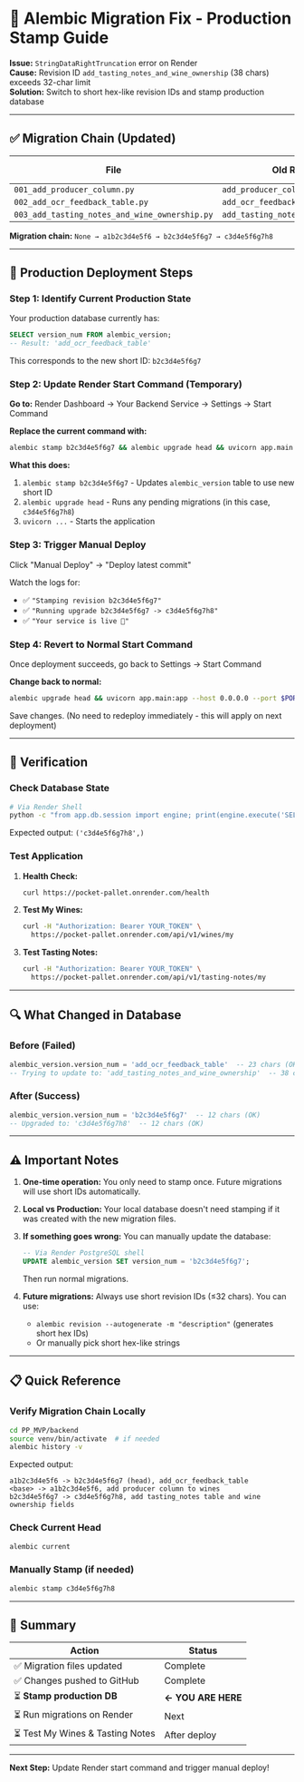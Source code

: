 # 🔧 Alembic Migration Fix - Production Stamp Guide

**Issue:** `StringDataRightTruncation` error on Render  
**Cause:** Revision ID `add_tasting_notes_and_wine_ownership` (38 chars) exceeds 32-char limit  
**Solution:** Switch to short hex-like revision IDs and stamp production database

---

## ✅ Migration Chain (Updated)

| File | Old Revision ID | New Revision ID |
|------|----------------|-----------------|
| `001_add_producer_column.py` | `add_producer_column` | `a1b2c3d4e5f6` |
| `002_add_ocr_feedback_table.py` | `add_ocr_feedback_table` | `b2c3d4e5f6g7` |
| `003_add_tasting_notes_and_wine_ownership.py` | `add_tasting_notes_and_wine_ownership` | `c3d4e5f6g7h8` |

**Migration chain:** `None → a1b2c3d4e5f6 → b2c3d4e5f6g7 → c3d4e5f6g7h8`

---

## 🚀 Production Deployment Steps

### Step 1: Identify Current Production State

Your production database currently has:
```sql
SELECT version_num FROM alembic_version;
-- Result: 'add_ocr_feedback_table'
```

This corresponds to the new short ID: `b2c3d4e5f6g7`

### Step 2: Update Render Start Command (Temporary)

**Go to:** Render Dashboard → Your Backend Service → Settings → Start Command

**Replace the current command with:**
```bash
alembic stamp b2c3d4e5f6g7 && alembic upgrade head && uvicorn app.main:app --host 0.0.0.0 --port $PORT
```

**What this does:**
1. `alembic stamp b2c3d4e5f6g7` - Updates `alembic_version` table to use new short ID
2. `alembic upgrade head` - Runs any pending migrations (in this case, `c3d4e5f6g7h8`)
3. `uvicorn ...` - Starts the application

### Step 3: Trigger Manual Deploy

Click "Manual Deploy" → "Deploy latest commit"

Watch the logs for:
- ✅ `"Stamping revision b2c3d4e5f6g7"`
- ✅ `"Running upgrade b2c3d4e5f6g7 -> c3d4e5f6g7h8"`
- ✅ `"Your service is live 🎉"`

### Step 4: Revert to Normal Start Command

Once deployment succeeds, go back to Settings → Start Command

**Change back to normal:**
```bash
alembic upgrade head && uvicorn app.main:app --host 0.0.0.0 --port $PORT
```

Save changes. (No need to redeploy immediately - this will apply on next deployment)

---

## 🧪 Verification

### Check Database State

```bash
# Via Render Shell
python -c "from app.db.session import engine; print(engine.execute('SELECT version_num FROM alembic_version').fetchone())"
```

Expected output: `('c3d4e5f6g7h8',)`

### Test Application

1. **Health Check:**
   ```bash
   curl https://pocket-pallet.onrender.com/health
   ```

2. **Test My Wines:**
   ```bash
   curl -H "Authorization: Bearer YOUR_TOKEN" \
     https://pocket-pallet.onrender.com/api/v1/wines/my
   ```

3. **Test Tasting Notes:**
   ```bash
   curl -H "Authorization: Bearer YOUR_TOKEN" \
     https://pocket-pallet.onrender.com/api/v1/tasting-notes/my
   ```

---

## 🔍 What Changed in Database

### Before (Failed)
```sql
alembic_version.version_num = 'add_ocr_feedback_table'  -- 23 chars (OK)
-- Trying to update to: 'add_tasting_notes_and_wine_ownership'  -- 38 chars (FAIL!)
```

### After (Success)
```sql
alembic_version.version_num = 'b2c3d4e5f6g7'  -- 12 chars (OK)
-- Upgraded to: 'c3d4e5f6g7h8'  -- 12 chars (OK)
```

---

## ⚠️ Important Notes

1. **One-time operation:** You only need to stamp once. Future migrations will use short IDs automatically.

2. **Local vs Production:** Your local database doesn't need stamping if it was created with the new migration files.

3. **If something goes wrong:** You can manually update the database:
   ```sql
   -- Via Render PostgreSQL shell
   UPDATE alembic_version SET version_num = 'b2c3d4e5f6g7';
   ```
   Then run normal migrations.

4. **Future migrations:** Always use short revision IDs (≤32 chars). You can use:
   - `alembic revision --autogenerate -m "description"` (generates short hex IDs)
   - Or manually pick short hex-like strings

---

## 📋 Quick Reference

### Verify Migration Chain Locally

```bash
cd PP_MVP/backend
source venv/bin/activate  # if needed
alembic history -v
```

Expected output:
```
a1b2c3d4e5f6 -> b2c3d4e5f6g7 (head), add_ocr_feedback_table
<base> -> a1b2c3d4e5f6, add producer column to wines
b2c3d4e5f6g7 -> c3d4e5f6g7h8, add tasting_notes table and wine ownership fields
```

### Check Current Head

```bash
alembic current
```

### Manually Stamp (if needed)

```bash
alembic stamp c3d4e5f6g7h8
```

---

## 🎯 Summary

| Action | Status |
|--------|--------|
| ✅ Migration files updated | Complete |
| ✅ Changes pushed to GitHub | Complete |
| ⏳ **Stamp production DB** | **← YOU ARE HERE** |
| ⏳ Run migrations on Render | Next |
| ⏳ Test My Wines & Tasting Notes | After deploy |

---

**Next Step:** Update Render start command and trigger manual deploy!

